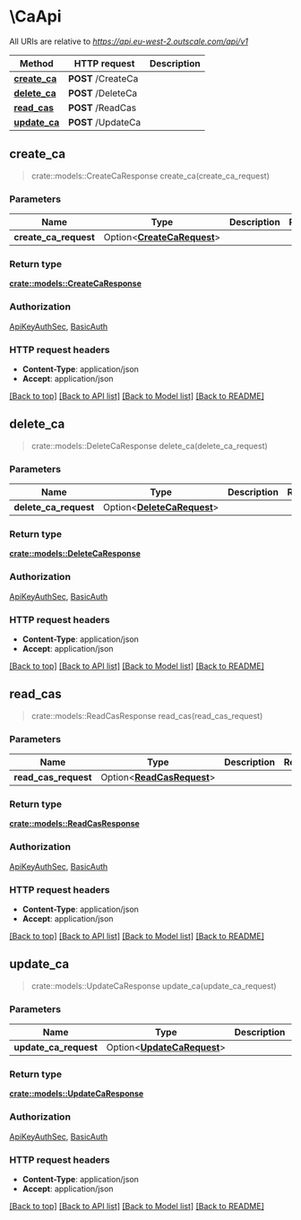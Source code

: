 # \CaApi

All URIs are relative to *https://api.eu-west-2.outscale.com/api/v1*

Method | HTTP request | Description
------------- | ------------- | -------------
[**create_ca**](CaApi.md#create_ca) | **POST** /CreateCa | 
[**delete_ca**](CaApi.md#delete_ca) | **POST** /DeleteCa | 
[**read_cas**](CaApi.md#read_cas) | **POST** /ReadCas | 
[**update_ca**](CaApi.md#update_ca) | **POST** /UpdateCa | 



## create_ca

> crate::models::CreateCaResponse create_ca(create_ca_request)


### Parameters


Name | Type | Description  | Required | Notes
------------- | ------------- | ------------- | ------------- | -------------
**create_ca_request** | Option<[**CreateCaRequest**](CreateCaRequest.md)> |  |  |

### Return type

[**crate::models::CreateCaResponse**](CreateCaResponse.md)

### Authorization

[ApiKeyAuthSec](../README.md#ApiKeyAuthSec), [BasicAuth](../README.md#BasicAuth)

### HTTP request headers

- **Content-Type**: application/json
- **Accept**: application/json

[[Back to top]](#) [[Back to API list]](../README.md#documentation-for-api-endpoints) [[Back to Model list]](../README.md#documentation-for-models) [[Back to README]](../README.md)


## delete_ca

> crate::models::DeleteCaResponse delete_ca(delete_ca_request)


### Parameters


Name | Type | Description  | Required | Notes
------------- | ------------- | ------------- | ------------- | -------------
**delete_ca_request** | Option<[**DeleteCaRequest**](DeleteCaRequest.md)> |  |  |

### Return type

[**crate::models::DeleteCaResponse**](DeleteCaResponse.md)

### Authorization

[ApiKeyAuthSec](../README.md#ApiKeyAuthSec), [BasicAuth](../README.md#BasicAuth)

### HTTP request headers

- **Content-Type**: application/json
- **Accept**: application/json

[[Back to top]](#) [[Back to API list]](../README.md#documentation-for-api-endpoints) [[Back to Model list]](../README.md#documentation-for-models) [[Back to README]](../README.md)


## read_cas

> crate::models::ReadCasResponse read_cas(read_cas_request)


### Parameters


Name | Type | Description  | Required | Notes
------------- | ------------- | ------------- | ------------- | -------------
**read_cas_request** | Option<[**ReadCasRequest**](ReadCasRequest.md)> |  |  |

### Return type

[**crate::models::ReadCasResponse**](ReadCasResponse.md)

### Authorization

[ApiKeyAuthSec](../README.md#ApiKeyAuthSec), [BasicAuth](../README.md#BasicAuth)

### HTTP request headers

- **Content-Type**: application/json
- **Accept**: application/json

[[Back to top]](#) [[Back to API list]](../README.md#documentation-for-api-endpoints) [[Back to Model list]](../README.md#documentation-for-models) [[Back to README]](../README.md)


## update_ca

> crate::models::UpdateCaResponse update_ca(update_ca_request)


### Parameters


Name | Type | Description  | Required | Notes
------------- | ------------- | ------------- | ------------- | -------------
**update_ca_request** | Option<[**UpdateCaRequest**](UpdateCaRequest.md)> |  |  |

### Return type

[**crate::models::UpdateCaResponse**](UpdateCaResponse.md)

### Authorization

[ApiKeyAuthSec](../README.md#ApiKeyAuthSec), [BasicAuth](../README.md#BasicAuth)

### HTTP request headers

- **Content-Type**: application/json
- **Accept**: application/json

[[Back to top]](#) [[Back to API list]](../README.md#documentation-for-api-endpoints) [[Back to Model list]](../README.md#documentation-for-models) [[Back to README]](../README.md)

